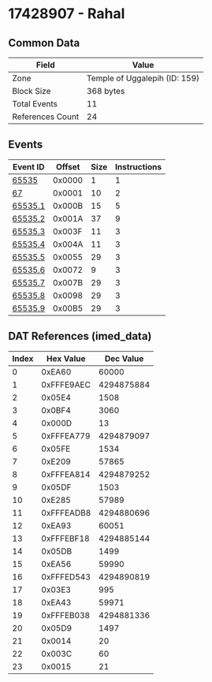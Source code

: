 # 17428907 - Rahal

## Common Data

| Field            | Value                         |
|------------------|-------------------------------|
| Zone             | Temple of Uggalepih (ID: 159) |
| Block Size       | 368 bytes                     |
| Total Events     | 11                            |
| References Count | 24                            |

## Events

| Event ID                | Offset   |   Size |   Instructions |
|-------------------------|----------|--------|----------------|
| [65535](./65535.md)     | 0x0000   |      1 |              1 |
| [67](./67.md)           | 0x0001   |     10 |              2 |
| [65535.1](./65535.1.md) | 0x000B   |     15 |              5 |
| [65535.2](./65535.2.md) | 0x001A   |     37 |              9 |
| [65535.3](./65535.3.md) | 0x003F   |     11 |              3 |
| [65535.4](./65535.4.md) | 0x004A   |     11 |              3 |
| [65535.5](./65535.5.md) | 0x0055   |     29 |              3 |
| [65535.6](./65535.6.md) | 0x0072   |      9 |              3 |
| [65535.7](./65535.7.md) | 0x007B   |     29 |              3 |
| [65535.8](./65535.8.md) | 0x0098   |     29 |              3 |
| [65535.9](./65535.9.md) | 0x00B5   |     29 |              3 |

## DAT References (imed_data)

|   Index | Hex Value   |   Dec Value |
|---------|-------------|-------------|
|       0 | 0xEA60      |       60000 |
|       1 | 0xFFFE9AEC  |  4294875884 |
|       2 | 0x05E4      |        1508 |
|       3 | 0x0BF4      |        3060 |
|       4 | 0x000D      |          13 |
|       5 | 0xFFFEA779  |  4294879097 |
|       6 | 0x05FE      |        1534 |
|       7 | 0xE209      |       57865 |
|       8 | 0xFFFEA814  |  4294879252 |
|       9 | 0x05DF      |        1503 |
|      10 | 0xE285      |       57989 |
|      11 | 0xFFFEADB8  |  4294880696 |
|      12 | 0xEA93      |       60051 |
|      13 | 0xFFFEBF18  |  4294885144 |
|      14 | 0x05DB      |        1499 |
|      15 | 0xEA56      |       59990 |
|      16 | 0xFFFED543  |  4294890819 |
|      17 | 0x03E3      |         995 |
|      18 | 0xEA43      |       59971 |
|      19 | 0xFFFEB038  |  4294881336 |
|      20 | 0x05D9      |        1497 |
|      21 | 0x0014      |          20 |
|      22 | 0x003C      |          60 |
|      23 | 0x0015      |          21 |
